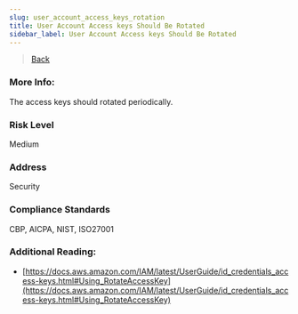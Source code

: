 ```yaml
---
slug: user_account_access_keys_rotation
title: User Account Access keys Should Be Rotated
sidebar_label: User Account Access keys Should Be Rotated
---
```

> [Back](../../iamcompliance)

### More Info:
The access keys should rotated periodically.

### Risk Level
Medium

### Address
Security

### Compliance Standards
CBP, AICPA, NIST, ISO27001

### Additional Reading:
- [https://docs.aws.amazon.com/IAM/latest/UserGuide/id_credentials_access-keys.html#Using_RotateAccessKey](https://docs.aws.amazon.com/IAM/latest/UserGuide/id_credentials_access-keys.html#Using_RotateAccessKey) 

